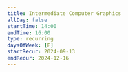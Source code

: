 ```yaml
---
title: Intermediate Computer Graphics
allDay: false
startTime: 14:00
endTime: 16:00
type: recurring
daysOfWeek: [F]
startRecur: 2024-09-13
endRecur: 2024-12-16
---
```

